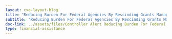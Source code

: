 ```yaml
---
layout: cxo-layout-blog
title: "Reducing Burden For Federal Agencies By Rescinding Grants Management Related Requirements"
subtitle: "Reducing Burden For Federal Agencies By Rescinding Grants Management Related Requirements" 
doc-link: ../assets/files/Controller Alert Reducing Burden For Federal Agencies By Rescinding Grants Management Related Requirements_2017.03.07.pdf
type: financial-assistance
---
```

